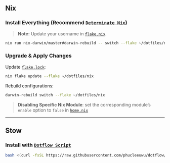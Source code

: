 
## **Nix**

### Install Everything (Recommend [`Determinate Nix`](https://github.com/DeterminateSystems/nix-installer#install-nix))

> **Note:** Update your username in [`flake.nix`](./nix/flake.nix).

```bash
nix run nix-darwin/master#darwin-rebuild -- switch --flake ~/dotfiles/nix
```

### Upgrade & Apply Changes

Update [`flake.lock`](./nix/darwin/flake.lock):

```bash
nix flake update --flake ~/dotfiles/nix
```

Rebuild configurations:

```bash
darwin-rebuild switch --flake ~/dotfiles/nix
```

> **Disabling Specific Nix Module**: set the corresponding module’s `enable` option to `false` in [`home.nix`](./nix/darwin/home.nix)
---

## **Stow**

### Install with [`Dotflow Script`](https://github.com/phucleeuwu/dotflow)

```bash
bash <(curl -fsSL https://raw.githubusercontent.com/phucleeuwu/dotflow/main/i.sh)
```




